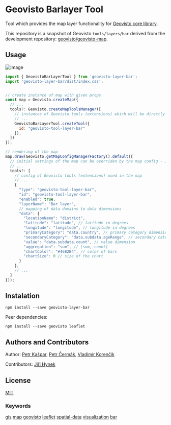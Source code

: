# Geovisto Barlayer Tool

Tool which provides the map layer functionality for [Geovisto core library](https://github.com/geovisto/geovisto).

This repository is a snapshot of Geovisto `tools/layers/bar` derived from the development repository: [geovisto/geovisto-map](https://github.com/geovisto/geovisto-map).

## Usage

![image](https://user-images.githubusercontent.com/44326793/231517793-49dfea9d-b7bb-407f-841f-1c87c0665633.png)

```js
import { GeovistoBarLayerTool } from 'geovisto-layer-bar';
import 'geovisto-layer-bar/dist/index.css';


// create instance of map with given props
const map = Geovisto.createMap({
  // ...
  tools?: Geovisto.createMapToolsManager([
    // instances of Geovisto tools (extensions) which will be directly used in the map
    // ...
    GeovistoBarLayerTool.createTool({
      id: "geovisto-tool-layer-bar"
    }),
  ])
});

// rendering of the map
map.draw(Geovisto.getMapConfigManagerFactory().default({
  // initial settings of the map can be overriden by the map config - JSON structure providing user settings
  // ...
  tools?: [
    // config of Geovisto tools (extensions) used in the map
    // ...
    {
      "type": "geovisto-tool-layer-bar",
      "id": "geovisto-tool-layer-bar",
      "enabled": true,
      "layerName": "Bar layer",
      // mapping of data domains to data dimensions
      "data": {
        "locationName": "district",
        "latitude": "latitude", // latitude in degrees
        "longitude": "longitude", // longitude in degrees
        "primaryCategory": "data.country", // primary category dimension
        "secondaryCategory": "data.subdata.ageRange", // secondary category dimension
        "value": "data.subdata.count", // value dimension
        "aggregation": "sum", // [sum, count]
        "chartColor": "#4682B4", // color of bars
        "chartSize": 0 // size of the chart
      }
    },
    // ...
  ]
}));
```

## Instalation

`npm install --save geovisto-layer-bar`

Peer dependencies:

`npm install --save geovisto leaflet`

## Authors and Contributors

Author: [Petr Kašpar](https://github.com/xkaspa40), [Petr Čermák](https://github.com/483005), [Vladimír Korenčik](https://github.com/froztt)

Contributors: [Jiři Hynek](https://github.com/jirka)

## License

[MIT](https://github.com/geovisto/geovisto-layer-bar/blob/master/LICENSE)

### Keywords

[gis](https://www.npmjs.com/search?q=keywords:gis) [map](https://www.npmjs.com/search?q=keywords:map) [geovisto](https://www.npmjs.com/search?q=keywords:geovisto) [leaflet](https://www.npmjs.com/search?q=keywords:leaflet) [spatial-data](https://www.npmjs.com/search?q=keywords:spatial-data) [visualization](https://www.npmjs.com/search?q=keywords:visualization) [bar](https://www.npmjs.com/search?q=keywords:bar)
